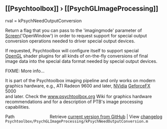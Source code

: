 ## [[Psychtoolbox]] &#8250; [[PsychGLImageProcessing]]

rval = kPsychNeedOutputConversion  
  
Return a flag that you can pass to the 'imagingmode' parameter of  
[Screen](Screen)('OpenWindow') in order to request support for special output  
conversion operations needed to driver special output devices.  
  
If requested, Psychtoolbox will configure itself to support special  
[OpenGL](OpenGL) shader plugins for all kinds of on-the-fly conversions of final  
image data into the special data format needed by special output devices.  
  
FIXME: More info...  
  
It is part of the Psychtoolbox imaging pipeline and only works on modern  
graphics hardware, e.g., ATI Radeon 9600 and later, [NVidia](NVidia) [GeforceFX](GeforceFX) 5000  
and later. Check the www.psychtoolbox.org Wiki for graphics hardware  
recommendations and for a description of PTB's image processing  
capabilities.  




<div class="code_header" style="text-align:right;">
  <span style="float:left;">Path&nbsp;&nbsp;</span> <span class="counter">Retrieve <a href=
  "https://raw.github.com/Psychtoolbox-3/Psychtoolbox-3/beta/Psychtoolbox/PsychGLImageProcessing/kPsychNeedOutputConversion.m">current version from GitHub</a> | View <a href=
  "https://github.com/Psychtoolbox-3/Psychtoolbox-3/commits/beta/Psychtoolbox/PsychGLImageProcessing/kPsychNeedOutputConversion.m">changelog</a></span>
</div>
<div class="code">
  <code>Psychtoolbox/PsychGLImageProcessing/kPsychNeedOutputConversion.m</code>
</div>

